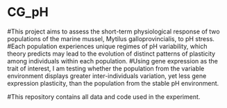 # CG_pH


#This project aims to assess the short-term physiological response of two populations of the marine mussel, Mytilus galloprovincialis, to pH stress.
#Each population experiences unique regimes of pH variability, which theory predicts may lead to the evolution of distinct patterns of plasticity among individuals within each population.
#Using gene expression as the trait of interest, I am testing whether the population from the variable environment displays greater inter-individuals variation, yet less gene expression plasticity, than the population from the stable pH environment.

#This repository contains all data and code used in the experiment. 
